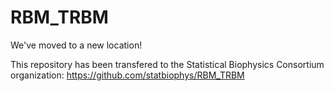 # RBM_TRBM

We've moved to a new location!

This repository has been transfered to the Statistical Biophysics Consortium organization: https://github.com/statbiophys/RBM_TRBM
